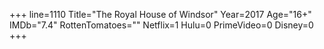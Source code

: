 +++
line=1110
Title="The Royal House of Windsor"
Year=2017
Age="16+"
IMDb="7.4"
RottenTomatoes=""
Netflix=1
Hulu=0
PrimeVideo=0
Disney=0
+++

